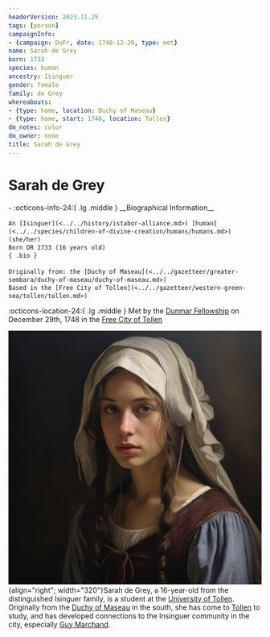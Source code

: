 ```yaml
---
headerVersion: 2023.11.25
tags: [person]
campaignInfo:
- {campaign: DuFr, date: 1748-12-29, type: met}
name: Sarah de Grey
born: 1733
species: human
ancestry: Isinguer
gender: female
family: de Grey
whereabouts:
- {type: home, location: Duchy of Maseau}
- {type: home, start: 1746, location: Tollen}
dm_notes: color
dm_owner: none
title: Sarah de Grey
---
```

# Sarah de Grey
<div class="grid cards ext-narrow-margin ext-one-column" markdown>
- :octicons-info-24:{ .lg .middle } __Biographical Information__

    An [Isinguer](<../../history/istabor-alliance.md>) [human](<../../species/children-of-divine-creation/humans/humans.md>) (she/her)  
    Born DR 1733 (16 years old)  
    { .bio }

    Originally from: the [Duchy of Maseau](<../../gazetteer/greater-sembara/duchy-of-maseau/duchy-of-maseau.md>)
    Based in the [Free City of Tollen](<../../gazetteer/western-green-sea/tollen/tollen.md>)
</div>



:octicons-location-24:{ .lg .middle } Met by the [Dunmar Fellowship](<../pcs/dunmar-fellowship/dunmar-fellowship.md>) on December 29th, 1748 in the [Free City of Tollen](<../../gazetteer/western-green-sea/tollen/tollen.md>)  


![Sarah de Gray](../../assets/sarah-de-gray.png){align="right"; width="320"}Sarah de Grey, a 16-year-old from the distinguished Isinguer family, is a student at the [University of Tollen](<../../gazetteer/western-green-sea/tollen/university-of-tollen.md>). Originally from the [Duchy of Maseau](<../../gazetteer/greater-sembara/duchy-of-maseau/duchy-of-maseau.md>) in the south, she has come to [Tollen](<../../gazetteer/western-green-sea/tollen/tollen.md>) to study, and has developed connections to the Insinguer community in the city, especially [Guy Marchand](<./guy-marchand.md>).  

